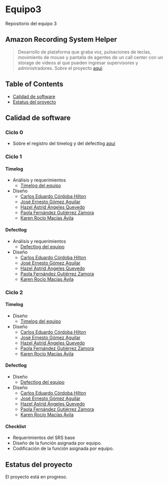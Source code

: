 # Equipo3
Repositorio del equipo 3
## Amazon Recording System Helper
> Desarrollo de plataforma que graba voz, pulsaciones de teclas, movimiento de mouse y pantalla de agentes de un call center con un storage de videos al que pueden ingresar supervisores y administradores.
> Sobre el proyecto [aquí](https://drive.google.com/file/d/1IXOJk660n73o6-zI0VxidVyq16ES7kq3/view?usp=sharing).
## Table of Contents
* [Calidad de software](#calidad-software)
* [Estatus del proyecto](#estatus-proyecto)
## Calidad de software

### Ciclo 0
* Sobre el registro del timelog y del defectlog [aquí](https://drive.google.com/file/d/1iRao2MyTk604A0ii39cE0BWNFr_WDbHV/view?usp=sharing) 

### Ciclo 1

#### Timelog
   * Análisis y requerimientos
      * [Timelog del equipo](https://docs.google.com/spreadsheets/d/13DvwayOc72XHC_vxIZaL48jOF_YHVGM6/edit#gid=1756650421)
   * Diseño 
      * [Carlos Eduardo Córdoba Hilton](https://docs.google.com/spreadsheets/d/1Vy7GwRVzHUnCqpMkoJZ0F4f3nlCesrqq/edit#gid=1756650421)
      * [José Ernesto Gómez Aguilar](https://docs.google.com/spreadsheets/d/1-1zaehYuNn9-b5hrJj7F9s1YLTfoOaGZ/edit#gid=1756650421)
      * [Hazel Astrid Ángeles Quevedo](https://docs.google.com/spreadsheets/d/1tb0w2vweLYr_HS_ra0OPoAjo1EGI7pQH/edit#gid=1756650421)
      * [Paola Fernández Gutiérrez Zamora](https://docs.google.com/spreadsheets/d/1ktxPQuKZkIoh1DWvXK5oTmZT2UPSV4I_/edit#gid=1756650421)
      * [Karen Rocío Macías Ávila](https://docs.google.com/spreadsheets/d/1-YqQs90hvGYxClA5NVurbzn5-WhqbHlk/edit#gid=1756650421)
      
#### Defectlog
   * Análisis y requerimientos
      * [Defectlog del equipo](https://docs.google.com/spreadsheets/d/13DvwayOc72XHC_vxIZaL48jOF_YHVGM6/edit#gid=658494084)
   * Diseño 
      * [Carlos Eduardo Córdoba Hilton](https://docs.google.com/spreadsheets/d/1Vy7GwRVzHUnCqpMkoJZ0F4f3nlCesrqq/edit#gid=658494084)
      * [José Ernesto Gómez Aguilar](https://docs.google.com/spreadsheets/d/1-1zaehYuNn9-b5hrJj7F9s1YLTfoOaGZ/edit#gid=658494084)
      * [Hazel Astrid Ángeles Quevedo](https://docs.google.com/spreadsheets/d/1tb0w2vweLYr_HS_ra0OPoAjo1EGI7pQH/edit#gid=658494084)
      * [Paola Fernández Gutiérrez Zamora](https://docs.google.com/spreadsheets/d/1ktxPQuKZkIoh1DWvXK5oTmZT2UPSV4I_/edit#gid=658494084)
      * [Karen Rocío Macías Ávila](https://docs.google.com/spreadsheets/d/1-YqQs90hvGYxClA5NVurbzn5-WhqbHlk/edit#gid=658494084)

### Ciclo 2

#### Timelog
   * Diseño
      * [Timelog del equipo](https://docs.google.com/spreadsheets/d/11LXtLuLkQCq-8IPu879_biRboKJq0ChV/edit#gid=1756650421)
   * Diseño 
      * [Carlos Eduardo Córdoba Hilton](https://docs.google.com/spreadsheets/d/1Vy7GwRVzHUnCqpMkoJZ0F4f3nlCesrqq/edit#gid=1756650421)
      * [José Ernesto Gómez Aguilar](https://docs.google.com/spreadsheets/d/1-1zaehYuNn9-b5hrJj7F9s1YLTfoOaGZ/edit#gid=1756650421)
      * [Hazel Astrid Ángeles Quevedo](https://docs.google.com/spreadsheets/d/1tb0w2vweLYr_HS_ra0OPoAjo1EGI7pQH/edit#gid=1756650421)
      * [Paola Fernández Gutiérrez Zamora](https://docs.google.com/spreadsheets/d/1ktxPQuKZkIoh1DWvXK5oTmZT2UPSV4I_/edit#gid=1756650421)
      * [Karen Rocío Macías Ávila](https://docs.google.com/spreadsheets/d/1-YqQs90hvGYxClA5NVurbzn5-WhqbHlk/edit#gid=1756650421)
      
#### Defectlog
   * Diseño
      * [Defectlog del equipo](https://docs.google.com/spreadsheets/d/11LXtLuLkQCq-8IPu879_biRboKJq0ChV/edit#gid=658494084)
   * Diseño 
      * [Carlos Eduardo Córdoba Hilton](https://docs.google.com/spreadsheets/d/1Vy7GwRVzHUnCqpMkoJZ0F4f3nlCesrqq/edit#gid=658494084)
      * [José Ernesto Gómez Aguilar](https://docs.google.com/spreadsheets/d/1-1zaehYuNn9-b5hrJj7F9s1YLTfoOaGZ/edit#gid=658494084)
      * [Hazel Astrid Ángeles Quevedo](https://docs.google.com/spreadsheets/d/1tb0w2vweLYr_HS_ra0OPoAjo1EGI7pQH/edit#gid=658494084)
      * [Paola Fernández Gutiérrez Zamora](https://docs.google.com/spreadsheets/d/1ktxPQuKZkIoh1DWvXK5oTmZT2UPSV4I_/edit#gid=658494084)
      * [Karen Rocío Macías Ávila](https://docs.google.com/spreadsheets/d/1-YqQs90hvGYxClA5NVurbzn5-WhqbHlk/edit#gid=658494084)

#### Checklist
   * Requerimientos del SRS base
   * Diseño de la función asignada por equipo.
   * Codificación de la función asignada por equipo.
   
## Estatus del proyecto
El proyecto está en progreso.
